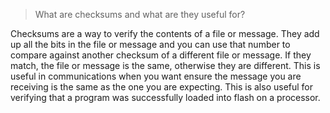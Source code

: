 > What are checksums and what are they useful for?

Checksums are a way to verify the contents of a file or message. They add up all the bits in the file or message and you can use that number to compare against another checksum of a different file or message. If they match, the file or message is the same, otherwise they are different. This is useful in communications when you want ensure the message you are receiving is the same as the one you are expecting. This is also useful for verifying that a program was successfully loaded into flash on a processor. 